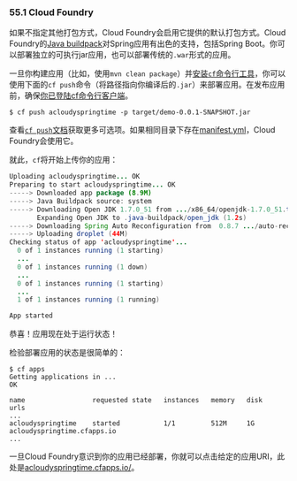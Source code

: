 ### 55.1 Cloud Foundry

如果不指定其他打包方式，Cloud Foundry会启用它提供的默认打包方式。Cloud Foundry的[Java buildpack](https://github.com/cloudfoundry/java-buildpack)对Spring应用有出色的支持，包括Spring Boot。你可以部署独立的可执行jar应用，也可以部署传统的`.war`形式的应用。

一旦你构建应用（比如，使用`mvn clean package`）并[安装`cf`命令行工具](http://docs.cloudfoundry.org/devguide/installcf/install-go-cli.html)，你可以使用下面的`cf push`命令（将路径指向你编译后的`.jar`）来部署应用。在发布应用前，确保[你已登陆cf命令行客户端](http://docs.cloudfoundry.org/devguide/installcf/whats-new-v6.html#login)。
```shell
$ cf push acloudyspringtime -p target/demo-0.0.1-SNAPSHOT.jar
```
查看[`cf push`文档](http://docs.cloudfoundry.org/devguide/installcf/whats-new-v6.html#push)获取更多可选项。如果相同目录下存在[manifest.yml](http://docs.cloudfoundry.org/devguide/deploy-apps/manifest.html)，Cloud Foundry会使用它。

就此，`cf`将开始上传你的应用：
```java
Uploading acloudyspringtime... OK
Preparing to start acloudyspringtime... OK
-----> Downloaded app package (8.9M)
-----> Java Buildpack source: system
-----> Downloading Open JDK 1.7.0_51 from .../x86_64/openjdk-1.7.0_51.tar.gz (1.8s)
       Expanding Open JDK to .java-buildpack/open_jdk (1.2s)
-----> Downloading Spring Auto Reconfiguration from  0.8.7 .../auto-reconfiguration-0.8.7.jar (0.1s)
-----> Uploading droplet (44M)
Checking status of app 'acloudyspringtime'...
  0 of 1 instances running (1 starting)
  ...
  0 of 1 instances running (1 down)
  ...
  0 of 1 instances running (1 starting)
  ...
  1 of 1 instances running (1 running)

App started
```
恭喜！应用现在处于运行状态！

检验部署应用的状态是很简单的：
```shell
$ cf apps
Getting applications in ...
OK

name                 requested state   instances   memory   disk   urls
...
acloudyspringtime    started           1/1         512M     1G     acloudyspringtime.cfapps.io
...
```
一旦Cloud Foundry意识到你的应用已经部署，你就可以点击给定的应用URI，此处是[acloudyspringtime.cfapps.io/](http://acloudyspringtime.cfapps.io/)。
